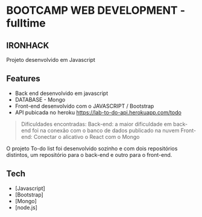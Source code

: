 # BOOTCAMP WEB DEVELOPMENT - fulltime
## IRONHACK

Projeto desenvolvido em Javascript


## Features

- Back end desenvolvido em javascript
- DATABASE - Mongo
- Front-end desenvolvido com o JAVASCRIPT / Bootstrap
- API pubicada no heroku https://lab-to-do-api.herokuapp.com/todo

> Dificuldades encontradas:
> Back-end: a maior dificuldade em back-end foi na conexão com o banco de dados publicado na nuvem
> Front-end: Conectar o alicativo o React com o Mongo

O projeto To-do list foi desenvolvido sozinho e com dois repositórios distintos, um repositório para o back-end e outro para o front-end.

## Tech

- [Javascript]
- [Bootstrap]
- [Mongo]
- [node.js]
